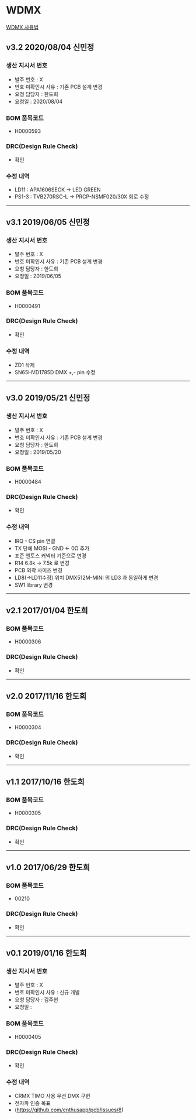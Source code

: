 # WDMX

[WDMX 사용법](WDMX-MANUAL.md)

## v3.2 2020/08/04 신민정

### 생산 지시서 번호
* 발주 번호 : X
* 번호 미확인시 사유 : 기존 PCB 설계 변경
* 요청 담당자 : 한도희
* 요청일 : 2020/08/04

###  BOM 품목코드
* H0000593

### DRC(Design Rule Check)
* 확인

### 수정 내역
* LD11 : APA1606SECK -> LED GREEN
* PS1-3 : TVB270RSC-L -> PRCP-NSMF020/30X 회로 수정

----------

## v3.1 2019/06/05 신민정

### 생산 지시서 번호
* 발주 번호 : X
* 번호 미확인시 사유 : 기존 PCB 설계 변경
* 요청 담당자 : 한도희
* 요청일 : 2019/06/05

###  BOM 품목코드
* H0000491

### DRC(Design Rule Check)
* 확인

### 수정 내역
* ZD1 삭제
* SN65HVD1785D DMX +,- pin 수정

----------

## v3.0 2019/05/21 신민정

### 생산 지시서 번호
* 발주 번호 : X
* 번호 미확인시 사유 : 기존 PCB 설계 변경
* 요청 담당자 : 한도희
* 요청일 : 2019/05/20

###  BOM 품목코드
* H0000484

### DRC(Design Rule Check)
* 확인

### 수정 내역
* IRQ - CS pin 연결
* TX 단에 MOSI - GND ← 0Ω 추가
* 표준 엔토스 커넥터 기준으로 변경
* R14 6.8k → 7.5k 로 변경
* PCB 외곽 사이즈 변경
* LD8(→LD11수정) 위치 DMX512M-MINI 의 LD3 과 동일하게 변경
* SW1 library 변경

----------

## v2.1 2017/01/04 한도희

###  BOM 품목코드
* H0000306

### DRC(Design Rule Check)
* 확인

----------

## v2.0 2017/11/16 한도희

###  BOM 품목코드
* H0000304

### DRC(Design Rule Check)
* 확인

----------

## v1.1 2017/10/16 한도희

###  BOM 품목코드
* H0000305

### DRC(Design Rule Check)
* 확인

----------

## v1.0 2017/06/29 한도희

###  BOM 품목코드
* 00210

### DRC(Design Rule Check)
* 확인

----------

## v0.1 2019/01/16 한도희

### 생산 지시서 번호
* 발주 번호 : X
* 번호 미확인시 사유 : 신규 개발
* 요청 담당자 : 김주현
* 요청일 : 

###  BOM 품목코드
* H0000405

### DRC(Design Rule Check)
* 확인

### 수정 내역
* CRMX TIMO 사용 무선 DMX 구현
* 전자파 인증 목표
* (https://github.com/enthusapp/pcb/issues/8)
